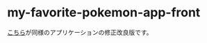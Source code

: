 # my-favorite-pokemon-app-front
[こちら](https://github.com/Yuji-Momotani/my-favorite-disny-app-front/tree/main)が同様のアプリケーションの修正改良版です。
